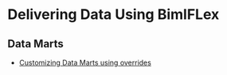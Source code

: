 # Delivering Data Using BimlFLex

## Data Marts

* [Customizing Data Marts using overrides](xref:bimlflex-data-mart-overrides)

